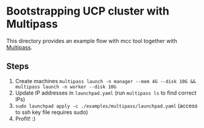 # Bootstrapping UCP cluster with Multipass

This directory provides an example flow with mcc tool together with [Multipass](http://multipass.run/).

## Steps

1. Create machines `multipass launch -n manager --mem 4G --disk 10G && multipass launch -n worker --disk 10G`
2. Update IP addresses in `launchpad.yaml` (run `multipass ls` to find correct IPs)
3. `sudo launchpad apply -c ./examples/multipass/launchpad.yaml` (access to ssh key file requires sudo)
4. Profit! :)

